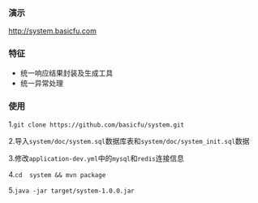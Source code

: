 ### 演示
<http://system.basicfu.com>

### 特征

- 统一响应结果封装及生成工具
- 统一异常处理

### 使用

1.`git clone https://github.com/basicfu/system.git`

2.导入`system/doc/system.sql`数据库表和`system/doc/system_init.sql`数据

3.修改`application-dev.yml`中的`mysql`和`redis`连接信息

4.`cd  system && mvn package`

5.`java -jar target/system-1.0.0.jar`
